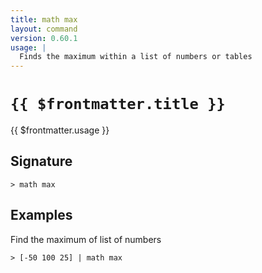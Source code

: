 ```yaml
---
title: math max
layout: command
version: 0.60.1
usage: |
  Finds the maximum within a list of numbers or tables
---
```


# `{{ $frontmatter.title }}`

<div style='white-space: pre-wrap;'>{{ $frontmatter.usage }}</div>

## Signature

```> math max ```

## Examples

Find the maximum of list of numbers
```shell
> [-50 100 25] | math max
```
